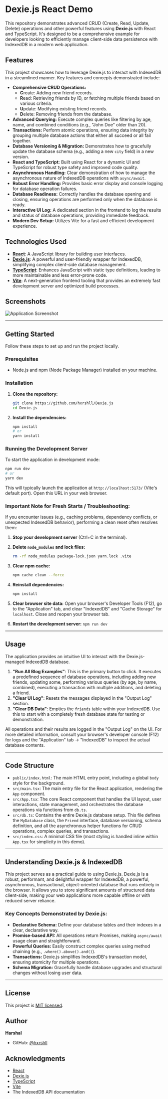 # Dexie.js React Demo

This repository demonstrates advanced CRUD (Create, Read, Update, Delete) operations and other powerful features using **Dexie.js** with React and TypeScript. It's designed to be a comprehensive example for developers looking to efficiently manage client-side data persistence with IndexedDB in a modern web application.

## Features

This project showcases how to leverage Dexie.js to interact with IndexedDB in a streamlined manner. Key features and concepts demonstrated include:

* **Comprehensive CRUD Operations:**
    * **C**reate: Adding new friend records.
    * **R**ead: Retrieving friends by ID, or fetching multiple friends based on various criteria.
    * **U**pdate: Modifying existing friend records.
    * **D**elete: Removing friends from the database.
* **Advanced Querying:** Execute complex queries like filtering by age, name, and combined conditions (e.g., "John Doe" older than 20).
* **Transactions:** Perform atomic operations, ensuring data integrity by grouping multiple database actions that either all succeed or all fail together.
* **Database Versioning & Migration:** Demonstrates how to gracefully update the database schema (e.g., adding a new `city` field) in a new version.
* **React and TypeScript:** Built using React for a dynamic UI and TypeScript for robust type safety and improved code quality.
* **Asynchronous Handling:** Clear demonstration of how to manage the asynchronous nature of IndexedDB operations with `async/await`.
* **Robust Error Handling:** Provides basic error display and console logging for database operation failures.
* **Database Readiness:** Correctly handles the database opening and closing, ensuring operations are performed only when the database is ready.
* **Interactive UI Log:** A dedicated section in the frontend to log the results and status of database operations, providing immediate feedback.
* **Modern Dev Setup:** Utilizes Vite for a fast and efficient development experience.

## Technologies Used

* **[React](https://react.dev/)**: A JavaScript library for building user interfaces.
* **[Dexie.js](https://dexie.org/)**: A powerful and user-friendly wrapper for IndexedDB, simplifying complex client-side database management.
* **[TypeScript](https://www.typescriptlang.org/)**: Enhances JavaScript with static type definitions, leading to more maintainable and less error-prone code.
* **[Vite](https://vitejs.dev/)**: A next-generation frontend tooling that provides an extremely fast development server and optimized build processes.

## Screenshots

![Application Screenshot](assets/{72B959A5-8911-483D-A53B-F841B1E946E7}.png)

---

## Getting Started

Follow these steps to set up and run the project locally.

### Prerequisites

* Node.js and npm (Node Package Manager) installed on your machine.

### Installation

1.  **Clone the repository:**
    ```bash
    git clone https://github.com/hxrshll/Dexie.js
    cd Dexie.js
    ```

2.  **Install the dependencies:**
    ```bash
    npm install
    # or
    yarn install
    ```

### Running the Development Server


To start the application in development mode:

```bash
npm run dev
# or
yarn dev
````

This will typically launch the application at `http://localhost:5173/` (Vite's default port). Open this URL in your web browser.

### Important Note for Fresh Starts / Troubleshooting:

If you encounter issues (e.g., caching problems, dependency conflicts, or unexpected IndexedDB behavior), performing a clean reset often resolves them:

1. **Stop your development server** (Ctrl+C in the terminal).
2. **Delete `node_modules` and lock files:**

   ```bash
   rm -rf node_modules package-lock.json yarn.lock .vite
   ```
3. **Clear npm cache:**

   ```bash
   npm cache clean --force
   ```
4. **Reinstall dependencies:**

   ```bash
   npm install
   ```
5. **Clear browser site data:** Open your browser's Developer Tools (F12), go to the "Application" tab, and clear "IndexedDB" and "Cache Storage" for `localhost`. Close and reopen your browser tab.
6. **Restart the development server:** `npm run dev`

---

## Usage

The application provides an intuitive UI to interact with the Dexie.js-managed IndexedDB database.

1. **"Run All Blog Examples"**: This is the primary button to click. It executes a predefined sequence of database operations, including adding new friends, updating some, performing various queries (by age, by name, combined), executing a transaction with multiple additions, and deleting a friend.
2. **"Clear UI Log"**: Resets the messages displayed in the "Output Log" section.
3. **"Clear DB Data"**: Empties the `friends` table within your IndexedDB. Use this to start with a completely fresh database state for testing or demonstration.

All operations and their results are logged in the "Output Log" on the UI. For more detailed information, consult your browser's developer console (F12) for logs and the "Application" tab -> "IndexedDB" to inspect the actual database contents.

---

## Code Structure

* `public/index.html`: The main HTML entry point, including a global `body` style for the background.
* `src/main.tsx`: The main entry file for the React application, rendering the `App` component.
* `src/App.tsx`: The core React component that handles the UI layout, user interactions, state management, and orchestrates the database operations via functions from `db.ts`.
* `src/db.ts`: Contains the entire Dexie.js database setup. This file defines the `MyDatabase` class, the `Friend` interface, database versioning, schema definition, and all the asynchronous helper functions for CRUD operations, complex queries, and transactions.
* `src/index.css`: A minimal CSS file (most styling is handled inline within `App.tsx` for simplicity in this demo).

---

## Understanding Dexie.js & IndexedDB

This project serves as a practical guide to using Dexie.js. Dexie.js is a robust, performant, and delightful wrapper for IndexedDB, a powerful, asynchronous, transactional, object-oriented database that runs entirely in the browser. It allows you to store significant amounts of structured data client-side, making your web applications more capable offline or with reduced server reliance.

### Key Concepts Demonstrated by Dexie.js:

* **Declarative Schema:** Define your database tables and their indexes in a clear, declarative way.
* **Promise-based API:** All operations return Promises, making `async/await` usage clean and straightforward.
* **Powerful Queries:** Easily construct complex queries using method chaining (e.g., `.where().above().and()`).
* **Transactions:** Dexie.js simplifies IndexedDB's transaction model, ensuring atomicity for multiple operations.
* **Schema Migration:** Gracefully handle database upgrades and structural changes without losing user data.

---

## License

This project is [MIT licensed](https://www.google.com/search?q=LICENSE).

## Author

**Harshal**

* GitHub: [@hxrshll](https://github.com/hxrshll)

## Acknowledgments

* [React](https://react.dev/)
* [Dexie.js](https://dexie.org/)
* [TypeScript](https://www.typescriptlang.org/)
* [Vite](https://vitejs.dev/)
* The IndexedDB API documentation
